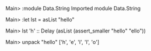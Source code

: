 
Main> :module Data.String
Imported module Data.String

Main> :let lst = asList "hello"

Main> lst
'h' :: Delay (asList (assert_smaller "hello" "ello"))

Main> unpack "hello"
['h', 'e', 'l', 'l', 'o']
